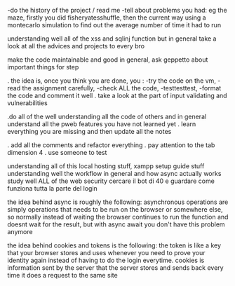 -do the history of the project / read me 
-tell about problems you had: eg the maze, firstly you did fisheryatesshuffle, then the current way using a montecarlo simulation to find out the average number of time it had to run 

understanding well all of the xss and sqlinj function but in general take a look at all the advices and projects to every bro   


make the code maintainable and good in general, ask geppetto about important things for step

. the idea is, once you think you are done, you : -try the code on the vm, -read the assignment carefully, -check ALL the code, -testtesttest, -format the code and comment it well
. take a look at the part of input validating and vulnerabilities


.do all of the well understanding all the code of others and in general understand all the pweb features you have not learned yet
. learn everything you are missing and then update all the notes


. add all the comments and refactor everything
. pay attention to the tab dimension 4
. use someone to test

understanding all of this local hosting stuff, xampp setup guide stuff
understanding well the workflow in general and how async actually works
study well ALL of the web security
cercare il bot di 40 e guardare come funziona tutta la parte del login


the idea behind async is roughly the following: 
asynchronous operations are simply operations that needs to be run on the browser or somewhere else, so normally instead of waiting the browser continues to run the function and doesnt wait for the result, but with async await you don't have this problem anymore

the idea behind cookies and tokens is the following: 
the token is like a key that your browser stores and uses whenever you need to prove your identity again instead of having to do the login everytime. cookies is information sent by the server that the server stores and sends back every time it does a request to the same site



